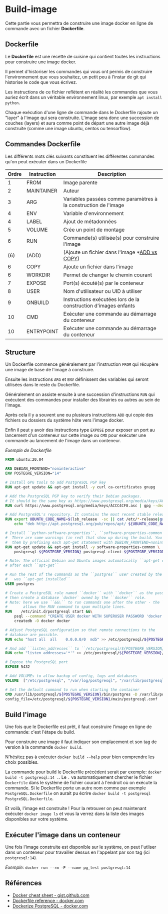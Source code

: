# Build-image

Cette partie vous permettra de construire une image docker en ligne de commande avec un fichier **Dockerfile**.

## Dockerfile

Le **Dockerfile** est une recette de cuisine qui contient toutes les instructions pour construire une image docker.

Il permet d'historiser les commandes qui vous ont permis de construire l'environnement que vous souhaitez, un petit peu à l'instar de git qui historise le code que vous écrivez.

Les instructions de ce fichier reflètent en réalité les commandes que vous auriez écrit dans un véritable environnement linux, par exemple `apt install python`.

Chaque exécution d'une ligne de commande dans le Dockerfile rajoute un "layer" à l'image qui sera construite. L'image sera donc une succession de couches (layers) et aura comme point de départ une autre image déjà construite (comme une image ubuntu, centos ou tensorflow).

## Commandes Dockerfile

Les différents mots clés suivants constituent les différentes commandes qu'on peut exécuter dans un Dockerfile

|Ordre|Instruction|Description|
|-----|-----------|-----------|
|1|FROM|Image parente|
|2|MAINTAINER|Auteur|
|3|ARG|Variables passées comme paramètres à la construction de l'image|
|4|ENV|Variable d'environnement|
|4|LABEL|Ajout de métadonnées|
|5|VOLUME|Crée un point de montage|
|6|RUN|Commande(s) utilisée(s) pour construire l'image|
|(6)|(ADD)|(Ajoute un fichier dans l'image \*[ADD vs COPY](https://nickjanetakis.com/blog/docker-tip-2-the-difference-between-copy-and-add-in-a-dockerile))|
|6|COPY|Ajoute un fichier dans l'image|
|6|WORKDIR|Permet de changer le chemin courant|
|7|EXPOSE|Port(s) écouté(s) par le conteneur|
|8|USER|Nom d'utilisateur ou UID à utiliser|
|9|ONBUILD|Instructions exécutées lors de la construction d'images enfants|
|10|CMD|Exécuter une commande au démarrage du conteneur|
|10|ENTRYPOINT|Exécuter une commande au démarrage du conteneur|

## Structure

Un Dockerfile commence généralement par l'instruction `FROM` qui récupère une image de base de l'image à construire.

Ensuite les instructions `ARG` et `ENV` définissent des variables qui seront utilisées dans le reste du Dockerfile.

Généralement on assiste ensuite à une succession d'instructions `RUN` qui exécutent des commandes pour installer des librairies ou autres au sein de l'image.

Après cela il y a souvent une ou plusieurs instructions `ADD` qui copie des fichiers ou dossiers du système hôte vers l'image docker.

Enfin il peut y avoir des instructions type `EXPOSE` pour exposer un port au lancement d'un conteneur sur cette image ou `CMD` pour exécuter une commande au lancement de l'image dans un conteneur.

*Exemple de Dockerfile*

```Dockerfile
FROM ubuntu:20.04

ARG DEBIAN_FRONTEND="noninteractive"
ENV POSTEGRE_VERSION="14"

# Install GPG tools to add PostgreSQL PGP key
RUN apt-get update && apt-get install -y curl ca-certificates gnupg

# Add the PostgreSQL PGP key to verify their Debian packages.
# It should be the same key as https://www.postgresql.org/media/keys/ACCC4CF8.asc
RUN curl https://www.postgresql.org/media/keys/ACCC4CF8.asc | gpg --dearmor | tee /etc/apt/trusted.gpg.d/apt.postgresql.org.gpg >/dev/null

# Add PostgreSQL's repository. It contains the most recent stable release of PostgreSQL.
RUN export UBUNTU_CODE_NAME=$(lsb_release  -sc || cat /etc/*-release|grep -oP  'CODENAME=\K\w+$'|head -1) && \
    echo "deb http://apt.postgresql.org/pub/repos/apt/ ${UBUNTU_CODE_NAME}-pgdg main" > /etc/apt/sources.list.d/pgdg.list

# Install ``python-software-properties``, ``software-properties-common`` and PostgreSQL ${POSTEGRE_VERSION}
#  There are some warnings (in red) that show up during the build. You can hide
#  them by prefixing each apt-get statement with DEBIAN_FRONTEND=noninteractive
RUN apt-get update && apt-get install -y software-properties-common \
    postgresql-${POSTEGRE_VERSION} postgresql-client-${POSTEGRE_VERSION} postgresql-contrib-${POSTEGRE_VERSION}

# Note: The official Debian and Ubuntu images automatically ``apt-get clean``
# after each ``apt-get``

# Run the rest of the commands as the ``postgres`` user created by the ``postgres-${POSTEGRE_VERSION}`` package when it 
#   was ``apt-get installed``
USER postgres

# Create a PostgreSQL role named ``docker`` with ``docker`` as the password and
# then create a database `docker` owned by the ``docker`` role.
# Note: here we use ``&&\`` to run commands one after the other - the ``\``
#       allows the RUN command to span multiple lines.
RUN    /etc/init.d/postgresql start &&\
    psql --command "CREATE USER docker WITH SUPERUSER PASSWORD 'docker';" &&\
    createdb -O docker docker

# Adjust PostgreSQL configuration so that remote connections to the
# database are possible.
RUN echo "host all  all    0.0.0.0/0  md5" >> /etc/postgresql/${POSTEGRE_VERSION}/main/pg_hba.conf

# And add ``listen_addresses`` to ``/etc/postgresql/${POSTEGRE_VERSION}/main/postgresql.conf``
RUN echo "listen_addresses='*'" >> /etc/postgresql/${POSTEGRE_VERSION}/main/postgresql.conf

# Expose the PostgreSQL port
EXPOSE 5432

# Add VOLUMEs to allow backup of config, logs and databases
VOLUME  ["/etc/postgresql", "/var/log/postgresql", "/var/lib/postgresql"]

# Set the default command to run when starting the container
CMD /usr/lib/postgresql/${POSTEGRE_VERSION}/bin/postgres -D /var/lib/postgresql/${POSTEGRE_VERSION}/main -c \
config_file=/etc/postgresql/${POSTEGRE_VERSION}/main/postgresql.conf

```

## Build l'image

Une fois que le Dockerfile est prêt, il faut construire l'image en ligne de commande: c'est l'étape du build.

Pour construire une image il faut indiquer son emplacement et son tag de version à la commande `docker build`.

N'hésitez pas à exécuter `docker build --help` pour bien comprendre les choix possibles.

La commande pour build le Dockerfile précédent serait par exemple: `docker build -t postgresql:14 .`. Le `.` va automatiquement chercher le fichier `Dockerfile` dans le système de fichier courant à l'endroit où on exécute la commande. Si le Dockerfile porte un autre nom comme par exemple `PostgreSQL.Dockerfile` on aurait pu écrire `docker build -t postgresql PostgreSQL.Dockerfile`.

Et voilà, l'image est construite ! Pour la retrouver on peut maintenant exécuter `docker image ls` et vous la verrez dans la liste des images disponibles sur votre système.

## Exécuter l'image dans un conteneur

Une fois l'image construite est disponible sur le système, on peut l'utliser dans un conteneur pour travailler dessus en l'appelant par son tag (ici `postgresql:14`).

*Exemple:* `docker run --rm -P --name pg_test postgresql:14`

## Références

- [Docker cheat sheet - gist.github.com](https://gist.github.com/jpchateau/4efb6ed0587c1c0e37c3#instructions-dockerfile)
- [Dockerfile reference - docker.com](https://docs.docker.com/engine/reference/builder/#/dockerfile-reference)
- [Dockerize PostgreSQL - docker.com](https://docs.docker.com/samples/postgresql_service/)
